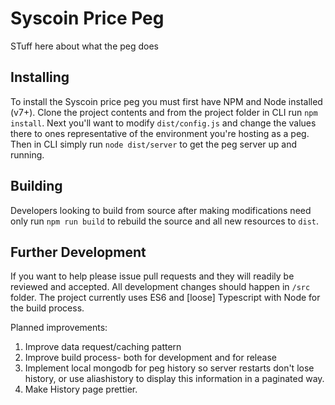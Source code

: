 # Syscoin Price Peg

STuff here about what the peg does

Installing
---
To install the Syscoin price peg you must first have NPM and Node installed (v7+). Clone the project contents and from the project folder in CLI run `npm install`. Next you'll
want to modify `dist/config.js` and change the values there to ones representative of the environment you're hosting as a peg. Then in CLI simply run `node dist/server` to get
the peg server up and running.

Building
---
Developers looking to build from source after making modifications need only run `npm run build` to rebuild the source and all new resources to `dist`.

Further Development
---
If you want to help please issue pull requests and they will readily be reviewed and accepted. All development changes should 
happen in `/src` folder. The project currently uses ES6 and [loose] Typescript with Node for the build process.

Planned improvements:
1. Improve data request/caching pattern
2. Improve build process- both for development and for release
3. Implement local mongodb for peg history so server restarts don't lose history, or use aliashistory to display this information in a paginated way.
4. Make History page prettier.


